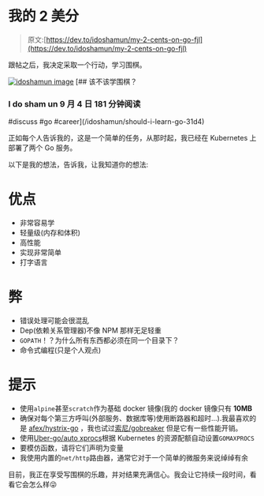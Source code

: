 # 我的 2 美分

> 原文:[https://dev.to/idoshamun/my-2-cents-on-go-fjl](https://dev.to/idoshamun/my-2-cents-on-go-fjl)

跟帖之后，我决定采取一个行动，学习围棋。

[![idoshamun image](../Images/a252ba36af372342be548b27806e13a6.png)](/idoshamun) [## 该不该学围棋？

### I do sham un 9 月 4 日 181 分钟阅读

#discuss #go #career](/idoshamun/should-i-learn-go-31d4)

正如每个人告诉我的，这是一个简单的任务，从那时起，我已经在 Kubernetes 上部署了两个 Go 服务。

以下是我的想法，告诉我，让我知道你的想法:

# 优点

*   非常容易学
*   轻量级(内存和体积)
*   高性能
*   实现非常简单
*   打字语言

# 弊

*   错误处理可能会很混乱
*   Dep(依赖关系管理器)不像 NPM 那样无足轻重
*   `GOPATH`！？为什么所有东西都必须在同一个目录下？
*   命令式编程(只是个人观点)

# 提示

*   使用`alpine`甚至`scratch`作为基础 docker 镜像(我的 docker 镜像只有 **10MB**
*   确保对每个第三方呼叫(外部服务、数据库等)使用断路器和超时...).我最喜欢的是 [afex/hystrix-go](https://github.com/afex/hystrix-go) ，我也试过[索尼/gobreaker](https://github.com/sony/gobreaker) 但是它有一些性能开销。
*   使用[Uber-go/auto xprocs](https://github.com/uber-go/automaxprocs)根据 Kubernetes 的资源配额自动设置`GOMAXPROCS`
*   要模仿函数，请将它们声明为变量
*   我使用内置的`net/http`路由器，通常它对于一个简单的微服务来说绰绰有余

目前，我正在享受写围棋的乐趣，并对结果充满信心。我会让它持续一段时间，看看它会怎么样😜